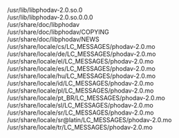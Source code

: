 /usr/lib/libphodav-2.0.so.0  
/usr/lib/libphodav-2.0.so.0.0.0  
/usr/share/doc/libphodav  
/usr/share/doc/libphodav/COPYING  
/usr/share/doc/libphodav/NEWS  
/usr/share/locale/cs/LC\_MESSAGES/phodav-2.0.mo  
/usr/share/locale/de/LC\_MESSAGES/phodav-2.0.mo  
/usr/share/locale/el/LC\_MESSAGES/phodav-2.0.mo  
/usr/share/locale/es/LC\_MESSAGES/phodav-2.0.mo  
/usr/share/locale/hu/LC\_MESSAGES/phodav-2.0.mo  
/usr/share/locale/id/LC\_MESSAGES/phodav-2.0.mo  
/usr/share/locale/pl/LC\_MESSAGES/phodav-2.0.mo  
/usr/share/locale/pt\_BR/LC\_MESSAGES/phodav-2.0.mo  
/usr/share/locale/sl/LC\_MESSAGES/phodav-2.0.mo  
/usr/share/locale/sr/LC\_MESSAGES/phodav-2.0.mo  
/usr/share/locale/sr@latin/LC\_MESSAGES/phodav-2.0.mo  
/usr/share/locale/tr/LC\_MESSAGES/phodav-2.0.mo  

